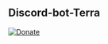 ## Discord-bot-Terra
[![Donate](https://img.shields.io/badge/Donate-PayPal-green.svg?logo=paypal&style=flat-square)](https://paypal.me/iAdityaBhandari/311)&nbsp;
